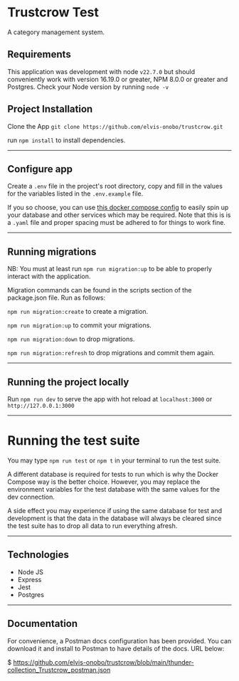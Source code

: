 # Trustcrow Test

A category management system.


## Requirements

This application was development with node `v22.7.0` but should conveniently work with version 16.19.0 or greater, NPM 8.0.0 or greater and Postgres.
Check your Node version by running `node -v`

## Project Installation

Clone the App `git clone https://github.com/elvis-onobo/trustcrow.git`

run `npm install` to install dependencies.

---

## Configure app

Create a `.env` file in the project's root directory, copy and fill in the values for the variables listed in the `.env.example` file.
    
If you so choose, you can use [this docker compose config](/DOCKER_COMPOSE.md) to easily spin up your database and other services which may be required. Note that this is is a `.yaml` file and proper spacing must be adhered to for things to work fine.

---

## Running migrations

NB: You must at least run `npm run migration:up` to be able to properly interact with the application.

Migration commands can be found in the scripts section of the package.json file. Run as follows:

`npm run migration:create` to create a migration.

`npm run migration:up` to commit your migrations.

`npm run migration:down` to drop migrations.

`npm run migration:refresh` to drop migrations and commit them again.


---


## Running the project locally

Run `npm run dev` to serve the app with hot reload at `localhost:3000` or `http://127.0.0.1:3000`

---

# Running the test suite

You may type `npm run test` or `npm t` in your terminal to run the test suite.

A different database is required for tests to run which is why the Docker Compose way is the better choice. However, 
you may replace the environment variables for the test database with the same values for the dev connection.

A side effect you may experience if using the same database for test and development is that the data in the database will always be cleared since the test suite has to drop all data to run everything afresh.

---

## Technologies

- Node JS
- Express
- Jest
- Postgres

---

## Documentation

For convenience, a Postman docs configuration has been provided. You can download it and install to Postman to have details of the docs. URL below:

$ https://github.com/elvis-onobo/trustcrow/blob/main/thunder-collection_Trustcrow_postman.json


